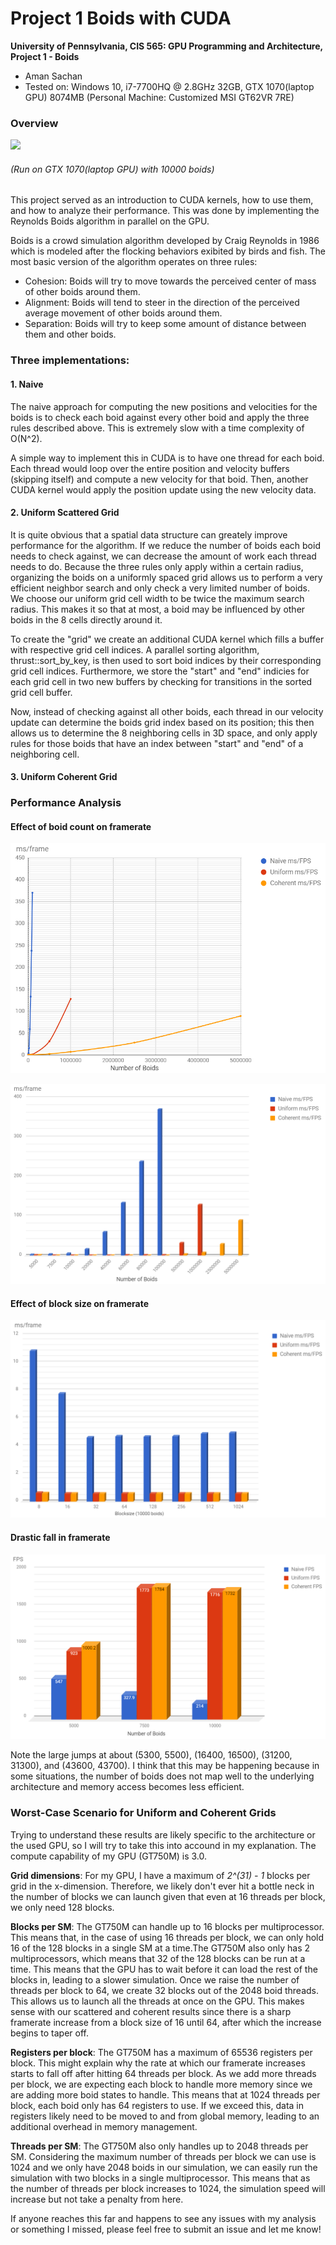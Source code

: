 Project 1 Boids with CUDA
==========================

**University of Pennsylvania, CIS 565: GPU Programming and Architecture,
Project 1 - Boids**

* Aman Sachan
* Tested on: Windows 10, i7-7700HQ @ 2.8GHz 32GB, GTX 1070(laptop GPU) 8074MB (Personal Machine: Customized MSI GT62VR 7RE)

### Overview

![](images/results/Boids.gif)
###### (Run on GTX 1070(laptop GPU) with 10000 boids)

This project served as an introduction to CUDA kernels, how to use them, and how to analyze their performance. This was done by implementing the Reynolds Boids algorithm in parallel on the GPU.

Boids is a crowd simulation algorithm developed by Craig Reynolds in 1986 which is modeled after the flocking behaviors exibited by birds and fish. The most basic version of the algorithm operates on three rules:
* Cohesion: Boids will try to move towards the perceived center of mass of other boids around them.
* Alignment: Boids will tend to steer in the direction of the perceived average movement of other boids around them.
* Separation: Boids will try to keep some amount of distance between them and other boids.

### Three implementations:
#### 1. Naive

The naive approach for computing the new positions and velocities for the boids is to check each boid against every other boid and apply the three rules described above. This is extremely slow with a time complexity of O(N^2). 

A simple way to implement this in CUDA is to have one thread for each boid. Each thread would loop over the entire position and velocity buffers (skipping itself) and compute a new velocity for that boid. Then, another CUDA kernel would apply the position update using the new velocity data.

#### 2. Uniform Scattered Grid

It is quite obvious that a spatial data structure can greately improve performance for the algorithm. If we reduce the number of boids each boid needs to check against, we can decrease the amount of work each thread needs to do. Because the three rules only apply within a certain radius, organizing the boids on a uniformly spaced grid allows us to perform a very efficient neighbor search and only check a very limited number of boids. We choose our uniform grid cell width to be twice the maximum search radius. This makes it so that at most, a boid may be influenced by other boids in the 8 cells directly around it.

To create the "grid" we create an additional CUDA kernel which fills a buffer with respective grid cell indices. A parallel sorting algorithm, thrust::sort_by_key, is then used to sort boid indices by their corresponding grid cell indices. Furthermore, we store the "start" and "end" indicies for each grid cell in two new buffers by checking for transitions in the sorted grid cell buffer.

Now, instead of checking against all other boids, each thread in our velocity update can determine the boids grid index based on its position; this then allows us to determine the 8 neighboring cells in 3D space, and only apply rules for those boids that have an index between "start" and "end" of a neighboring cell.

#### 3. Uniform Coherent Grid

### Performance Analysis

#### Effect of boid count on framerate

![](images/results/NumberofBoidsVSframerate_LineChart.png)

![](images/results/NumberofBoidsVSframerate_BarChart.png)

#### Effect of block size on framerate

![](images/results/BlocksizeVSframerate.png)

#### Drastic fall in framerate

![](images/results/NumberofBoidsVSframerate_LineChart_Weirdness.png)

Note the large jumps at about (5300, 5500), (16400, 16500), (31200, 31300), and (43600, 43700). I think that this may be happening because in some situations, the number of boids does not map well to the underlying architecture and memory access becomes less efficient.

### Worst-Case Scenario for Uniform and Coherent Grids









Trying to understand these results are likely specific to the architecture or the used GPU, so I will try to take this into accound in my explanation. The compute capability of my GPU (GT750M) is 3.0.

**Grid dimensions**: For my GPU, I have a maximum of _2^(31) - 1_ blocks per grid in the x-dimension. Therefore, we likely don't ever hit a bottle neck in the number of blocks we can launch given that even at 16 threads per block, we only need 128 blocks.

**Blocks per SM**: The GT750M can handle up to 16 blocks per multiprocessor. This means that, in the case of using 16 threads per block, we can only hold 16 of the 128 blocks in a single SM at a time.The GT750M also only has 2 multiprocessors, which means that 32 of the 128 blocks can be run at a time. This means that the GPU has to wait before it can load the rest of the blocks in, leading to a slower simulation. Once we raise the number of threads per block to 64, we create 32 blocks out of the 2048 boid threads. This allows us to launch all the threads at once on the GPU. This makes sense with our scattered and coherent results since there is a sharp framerate increase from a block size of 16 until 64, after which the increase begins to taper off.

**Registers per block**: The GT750M has a maximum of 65536 registers per block. This might explain why the rate at which our framerate increases starts to fall off after hitting 64 threads per block. As we add more threads per block, we are expecting each block to handle more memory since we are adding more boid states to handle. This means that at 1024 threads per block, each boid only has 64 registers to use. If we exceed this, data in registers likely need to be moved to and from global memory, leading to an additional overhead in memory management.

**Threads per SM**: The GT750M also only handles up to 2048 threads per SM. Considering the maximum number of threads per block we can use is 1024 and we only have 2048 boids in our simulation, we can easily run the simulation with two blocks in a single multiprocessor. This means that as the number of threads per block increases to 1024, the simulation speed will increase but not take a penalty from here.

If anyone reaches this far and happens to see any issues with my analysis or something I missed, please feel free to submit an issue and let me know!